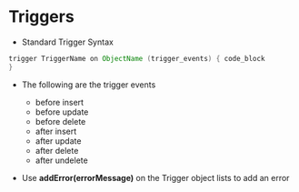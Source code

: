 # Triggers

* Standard Trigger Syntax

```java
trigger TriggerName on ObjectName (trigger_events) { code_block
}
```
* The following are the trigger events
	* before insert 
	* before update 
	* before delete 
	* after insert
	* after update
	* after delete
	* after undelete

* Use **addError(errorMessage)** on the Trigger object lists to add an error

